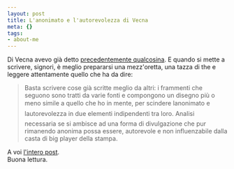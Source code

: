 ```yaml
--- 
layout: post
title: L'anonimato e l'autorevolezza di Vecna
meta: {}
tags: 
- about-me
---
```

Di Vecna avevo già detto [precedentemente qualcosina][1]. E quando si mette a scrivere, signori, è meglio prepararsi una mezz'oretta, una tazza di the e leggere attentamente quello che ha da dire:  

> Basta scrivere cose già scritte meglio da altri: i frammenti che seguono sono tratti da varie fonti e compongono un disegno più o meno simile a quello che ho in mente, per scindere lanonimato e lautorevolezza in due elementi indipendenti tra loro. Analisi necessaria se si ambisce ad una forma di divulgazione che pur rimanendo anonima possa essere, autorevole e non influenzabile dalla casta di big player della stampa.  
  
A voi [l'intero post][2].  
Buona lettura.  

[1]: http://www.lastknight.com/2007/05/23/lhacker-il-terrorismo-le-psyop-e-la-sicurezza/
[2]: http://www.delirandom.net/20100103/anonimato-autorevolezza-pluralita/
  
 
